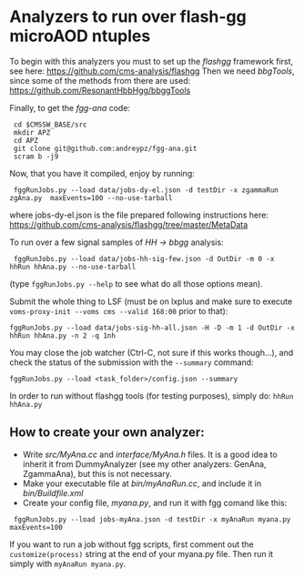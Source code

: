 # Analyzers to run over flash-gg microAOD ntuples
To begin with this analyzers you must to set up the *flashgg*  framework first, see here: https://github.com/cms-analysis/flashgg
Then we need *bbgTools*, since some of the methods from there are used: https://github.com/ResonantHbbHgg/bbggTools

Finally, to get the *fgg-ana* code:
```
 cd $CMSSW_BASE/src
 mkdir APZ
 cd APZ
 git clone git@github.com:andreypz/fgg-ana.git
 scram b -j9
```

Now, that you have it compiled, enjoy by running:
```
 fggRunJobs.py --load data/jobs-dy-el.json -d testDir -x zgammaRun zgAna.py  maxEvents=100 --no-use-tarball
```
where jobs-dy-el.json is the file prepared following instructions here: https://github.com/cms-analysis/flashgg/tree/master/MetaData

To run over a few signal samples of *HH -> bbgg* analysis:
```
 fggRunJobs.py --load data/jobs-hh-sig-few.json -d OutDir -m 0 -x hhRun hhAna.py --no-use-tarball
```
(type ```fggRunJobs.py --help``` to see what do all those options mean).

Submit the whole thing to LSF (must be on lxplus and make sure to execute ```voms-proxy-init --voms cms --valid 168:00``` prior to that):
```
fggRunJobs.py --load data/jobs-sig-hh-all.json -H -D -m 1 -d OutDir -x hhRun hhAna.py -n 2 -q 1nh
```
You may close the job watcher (Ctrl-C, not sure if this works though...), and check the status of the submission with the ```--summary``` command:
```
fggRunJobs.py --load <task_folder>/config.json --summary
```

In order to run without flashgg tools (for testing purposes), simply do:
```hhRun hhAna.py```

## How to create your own analyzer:
 * Write _src/MyAna.cc_ and _interface/MyAna.h_ files. It is a good idea to inherit it from DummyAnalyzer (see my other analyzers: GenAna, ZgammaAna), but this is not necessary.
 * Make your executable file at _bin/myAnaRun.cc_, and include it in _bin/Buildfile.xml_
 * Create your config file, _myana.py_, and run it with fgg comand like this:
```
 fggRunJobs.py --load jobs-myAna.json -d testDir -x myAnaRun myana.py  maxEvents=100
```

If you want to run a job without fgg scripts, first comment out the ```customize(process)``` string at the end of your myana.py file. Then run it simply with ```myAnaRun myana.py```.
